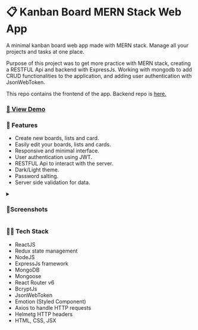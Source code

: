 # 📋 Kanban Board MERN Stack Web App

A minimal kanban board web app made with MERN stack. Manage all your projects and tasks at one place.

Purpose of this project was to get more practice with MERN stack, creating a RESTFUL Api and backend with ExpressJs. Working with mongodb
to add CRUD functionalities to the application, and adding user authentication with JsonWebToken.

This repo contains the frontend of the app. Backend repo is [here.](https://github.com/destructo570/kanban-board-backend-rest-api)

### [🚀 View Demo](https://digital-kanban-board-react.vercel.app/home)

### 🧪 Features

- Create new boards, lists and card.
- Easily edit your boards, lists and cards.
- Responsive and minimal interface.
- User authentication using JWT.
- RESTFUL Api to interact with the server.
- Dark/Light theme.
- Password salting.
- Server side validation for data.

<details>
  <summary><h3>🌈Screenshots</h3></summary>
  
  ![alt text](https://imgur.com/WNHdOFY.png)
  ![alt text](https://imgur.com/z5GvyXL.png)
  ![alt text](https://imgur.com/XUYG21E.png)
  ![alt text](https://imgur.com/tqsljl2.png)
  
</details>

### 👨‍🎓 Tech Stack
- ReactJS
- Redux state management
- NodeJS
- ExpressJs framework
- MongoDB
- Mongoose
- React Router v6
- BcryptJs
- JsonWebToken
- Emotion (Styled Component)
- Axios to handle HTTP requests
- Helmetg HTTP headers
- HTML, CSS, JSX
